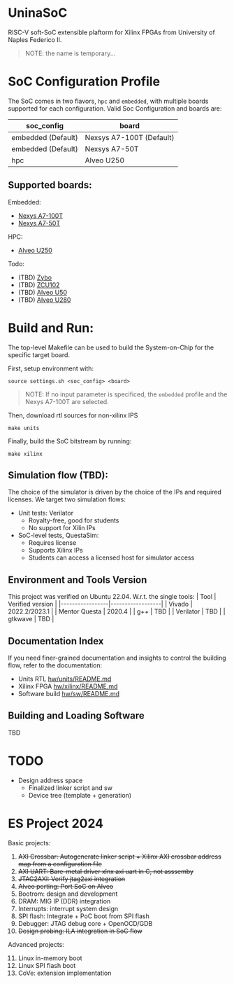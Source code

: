 # UninaSoC
RISC-V soft-SoC extensible plaftorm for Xilinx FPGAs from University of Naples Federico II.
> NOTE: the name is temporary...

# SoC Configuration Profile
The SoC comes in two flavors, `hpc` and `embedded`, with multiple boards supported for each configuration.
Valid Soc Configuration and boards are:

| soc_config               | board                    |
|--------------------------|--------------------------|
| embedded (Default)       | Nexsys A7-100T (Default) |
| embedded (Default)       | Nexsys A7-50T            |
| hpc                      | Alveo U250               |

## Supported boards:
Embedded:
- [Nexys A7-100T](https://digilent.com/reference/programmable-logic/nexys-a7/reference-manual)
- [Nexys A7-50T](https://digilent.com/reference/programmable-logic/nexys-a7/reference-manual)

HPC:
- [Alveo U250](https://www.amd.com/en/products/accelerators/alveo/u250/a-u250-a64g-pq-g.html)

Todo:
- (TBD) [Zybo](https://digilent.com/reference/programmable-logic/zybo/reference-manual)
- (TBD) [ZCU102](https://www.xilinx.com/products/boards-and-kits/ek-u1-zcu102-g.html)
- (TBD) [Alveo U50](https://docs.amd.com/r/en-US/ug1371-u50-reconfig-accel)
- (TBD) [Alveo U280](https://docs.amd.com/r/en-US/ug1314-alveo-u280-reconfig-accel)

# Build and Run:
The top-level Makefile can be used to build the System-on-Chip for the specific target board.

First, setup environment with:
```
source settings.sh <soc_config> <board>
```
> NOTE: If no input parameter is specificed, the `embedded` profile and the Nexys A7-100T are selected.

Then, download rtl sources for non-xilinx IPS
```
make units
```

Finally, build the SoC bitstream by running:
```
make xilinx
```

## Simulation flow (TBD):
The choice of the simulator is driven by the choice of the IPs and required licenses. We target two simulation flows:
* Unit tests: Verilator
   * Royalty-free, good for students
   * No support for Xilin IPs
* SoC-level tests, QuestaSim:
   * Requires license
   * Supports Xilinx IPs
   * Students can access a licensed host for simulator access

## Environment and Tools Version
This project was verified on Ubuntu 22.04.
W.r.t. the single tools:
| Tool            | Verified version |
|-----------------|------------------|
| Vivado          | 2022.2/2023.1    |
| Mentor Questa   | 2020.4           |
| g++             | TBD              |
| Verilator       | TBD              |
| gtkwave         | TBD              |

## Documentation Index

If you need finer-grained documentation and insights to control the building flow, refer to the documentation:
- Units RTL [hw/units/README.md](hw/units/README.md)
- Xilinx FPGA [hw/xilinx/README.md](hw/xilinx/README.md)
- Software build [hw/sw/README.md](hw/sw/README.md)

## Building and Loading Software 
TBD
# TODO
* Design address space
	* Finalized linker script and sw
 	* Device tree (template + generation)

# ES Project 2024
Basic projects:

1. ~~AXI Crossbar: Autogenerate linker script + Xilinx AXI crossbar address map from a configuration file~~
2. ~~AXI UART: Bare-metal driver xlnx axi uart in C, not asssemby~~
3. ~~JTAG2AXI: Verify jtag2axi integration~~
4. ~~Alveo porting: Port SoC on Alveo~~
5. Bootrom: design and development
6. DRAM: MIG IP (DDR) integration
7. Interrupts: interrupt system design
8. SPI flash: Integrate + PoC boot from SPI flash
9. Debugger: JTAG debug core + OpenOCD/GDB
10. ~~Design probing: ILA integration in SoC flow~~

Advanced projects:

11. Linux in-memory boot
12. Linux SPI flash boot
13. CoVe: extension implementation
